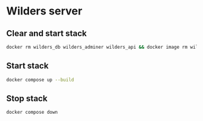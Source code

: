 # Wilders server

## Clear and start stack

```bash
docker rm wilders_db wilders_adminer wilders_api && docker image rm wilders_server-api && docker compose up --build
```

## Start stack

```bash
docker compose up --build
```

## Stop stack

```bash
docker compose down
```
